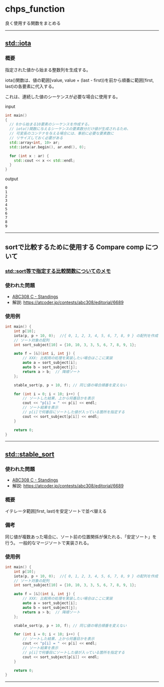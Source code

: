 
# chps_function

良く使用する関数をまとめる

---

## [std::iota](https://cpprefjp.github.io/reference/numeric/iota.html)

### 概要
指定された値から始まる整数列を生成する。

iota()関数は、値の範囲[value, value + (last - first))を前から順番に範囲[first, last)の各要素に代入する。

これは、連続した値のシーケンスが必要な場合に使用する。

input
```c++
int main()
{
  // 0から始まる10要素のシーケンスを作成する。
  // iota()関数に与えるシーケンスの要素数分だけ値が生成されるため、
  // 可変長のコンテナを与える場合には、事前に必要な要素数に
  // リサイズしておく必要がある
  std::array<int, 10> ar;
  std::iota(ar.begin(), ar.end(), 0);

  for (int x : ar) {
    std::cout << x << std::endl;
  }
}
```
output
```
0
1
2
3
4
5
6
7
8
9
```

---

## sortで比較するために使用する Compare comp について
### [std::sort等で指定する比較関数についてのメモ](https://qiita.com/threecups/items/aa1923a9922dc0a7abfe)
### 使われた問題
- [ABC308 C - Standings](https://atcoder.jp/contests/abc308/tasks/abc308_c)
- 解説: https://atcoder.jp/contests/abc308/editorial/6689

### 使用例

```c++
int main() {
    int p[10];
    iota(p, p + 10, 0);  //{ 0, 1, 2, 3, 4, 5, 6, 7, 8, 9 } の配列を作成
    // ソート対象の配列
    int sort_subject[10] = {10, 10, 3, 3, 5, 6, 7, 8, 9, 1};

    auto f = [&](int i, int j) {
        // XXX: 比較用の処理を実装したい場合はここに実装
        auto a = sort_subject[i];
        auto b = sort_subject[j];
        return a > b;  // 降順ソート
    };

    stable_sort(p, p + 10, f); // 同じ値の場合順番を変えない

    for (int i = 0; i < 10; i++) {
        // ソートした結果、上から何番目かを表示
        cout << "p[i] = " << p[i] << endl;
        // ソート結果を表示
        // p[i]で何番目にソートした値が入っている箇所を指定する
        cout << sort_subject[p[i]] << endl;
    }

    return 0;
}
```


---

## [std::stable_sort](https://cpprefjp.github.io/reference/algorithm/stable_sort.html)
### 使われた問題
- [ABC308 C - Standings](https://atcoder.jp/contests/abc308/tasks/abc308_c)
- 解説: https://atcoder.jp/contests/abc308/editorial/6689


### 概要
イテレータ範囲[first, last)を安定ソートで並べ替える

### 備考
同じ値が複数あった場合に、ソート前の位置関係が保たれる、「安定ソート」を行う。 一般的なマージソートで実装される。


### 使用例
```c++
int main() {
    int p[10];
    iota(p, p + 10, 0);  //{ 0, 1, 2, 3, 4, 5, 6, 7, 8, 9 } の配列を作成
    // ソート対象の配列
    int sort_subject[10] = {10, 10, 3, 3, 5, 6, 7, 8, 9, 1};

    auto f = [&](int i, int j) {
        // XXX: 比較用の処理を実装したい場合はここに実装
        auto a = sort_subject[i];
        auto b = sort_subject[j];
        return a > b;  // 降順ソート
    };

    stable_sort(p, p + 10, f); // 同じ値の場合順番を変えない

    for (int i = 0; i < 10; i++) {
        // ソートした結果、上から何番目かを表示
        cout << "p[i] = " << p[i] << endl;
        // ソート結果を表示
        // p[i]で何番目にソートした値が入っている箇所を指定する
        cout << sort_subject[p[i]] << endl;
    }

    return 0;
}
```



---





